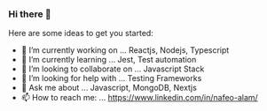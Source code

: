 ### Hi there 👋

Here are some ideas to get you started:

- 🔭 I’m currently working on ... Reactjs, Nodejs, Typescript
- 🌱 I’m currently learning ... Jest, Test automation
- 👯 I’m looking to collaborate on ... Javascript Stack
- 🤔 I’m looking for help with ... Testing Frameworks 
- 💬 Ask me about ... Javascript, MongoDB, Nextjs
- 📫 How to reach me: ... https://www.linkedin.com/in/nafeo-alam/

